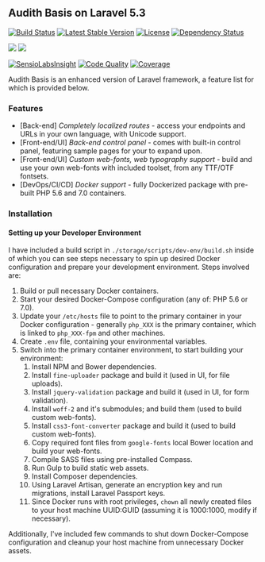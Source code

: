 ## Audith Basis on Laravel 5.3

[![Build Status](https://travis-ci.org/AudithSoftworks/Basis.svg?branch=master)](https://travis-ci.org/AudithSoftworks/Basis)
[![Latest Stable Version](https://poser.pugx.org/audithsoftworks/basis/v/stable.svg)](https://packagist.org/packages/audithsoftworks/basis)
[![License](https://poser.pugx.org/audithsoftworks/basis/license.svg)](https://packagist.org/packages/audithsoftworks/basis)
[![Dependency Status](https://www.versioneye.com/user/projects/57c57d33939fc600471d4c2b/badge.svg?style=flat-square)](https://www.versioneye.com/user/projects/57c57d33939fc600471d4c2b)

[![](https://images.microbadger.com/badges/version/audithsoftworks/basis.svg)](https://microbadger.com/images/audithsoftworks/basis "Docker Hub public images")
[![](https://images.microbadger.com/badges/image/audithsoftworks/basis.svg)](https://microbadger.com/images/audithsoftworks/basis "Docker Hub public images layers")

[![SensioLabsInsight](https://insight.sensiolabs.com/projects/22803477-ebe7-4906-a57c-f53bfae62ba3/mini.png)](https://insight.sensiolabs.com/projects/22803477-ebe7-4906-a57c-f53bfae62ba3)
[![Code Quality](https://scrutinizer-ci.com/g/AudithSoftworks/Basis/badges/quality-score.png?b=master)](https://scrutinizer-ci.com/g/AudithSoftworks/Basis)
[![Coverage](https://scrutinizer-ci.com/g/AudithSoftworks/Basis/badges/coverage.png?b=master)](https://scrutinizer-ci.com/g/AudithSoftworks/Basis)

Audith Basis is an enhanced version of Laravel framework, a feature list for which is provided below.

### Features

* [Back-end] _Completely localized routes_ - access your endpoints and URLs in your own language, with Unicode support.
* [Front-end/UI] _Back-end control panel_ - comes with built-in control panel, featuring sample pages for your to expand upon.
* [Front-end/UI] _Custom web-fonts, web typography support_ - build and use your own web-fonts with included toolset, from any TTF/OTF fontsets.
* [DevOps/CI/CD] _Docker support_ - fully Dockerized package with pre-built PHP 5.6 and 7.0 containers.

### Installation

#### Setting up your Developer Environment

I have included a build script in ```./storage/scripts/dev-env/build.sh``` inside of which you can see steps necessary to spin up desired Docker configuration and prepare your development environment. Steps involved are:

1. Build or pull necessary Docker containers.
2. Start your desired Docker-Compose configuration (any of: PHP 5.6 or 7.0).
3. Update your ```/etc/hosts``` file to point to the primary container in your Docker configuration - generally ```php_XXX``` is the primary container, which is linked to ```php_XXX-fpm``` and other machines.
4. Create ```.env``` file, containing your environmental variables.
5. Switch into the primary container environment, to start building your environment:
    1. Install NPM and Bower dependencies.
    2. Install ```fine-uploader``` package and build it (used in UI, for file uploads).
    3. Install ```jquery-validation``` package and build it (used in UI, for form validation).
    4. Install ```woff-2``` and it's submodules; and build them (used to build custom web-fonts).
    5. Install ```css3-font-converter``` package and build it (used to build custom web-fonts).
    6. Copy required font files from ```google-fonts``` local Bower location and build your web-fonts.
    7. Compile SASS files using pre-installed Compass.
    8. Run Gulp to build static web assets.
    9. Install Composer dependencies.
    10. Using Laravel Artisan, generate an encryption key and run migrations, install Laravel Passport keys.
    11. Since Docker runs with root privileges, ```chown``` all newly created files to your host machine UUID:GUID (assuming it is 1000:1000, modify if necessary).
    
Additionally, I've included few commands to shut down Docker-Compose configuration and cleanup your host machine from unnecessary Docker assets.
